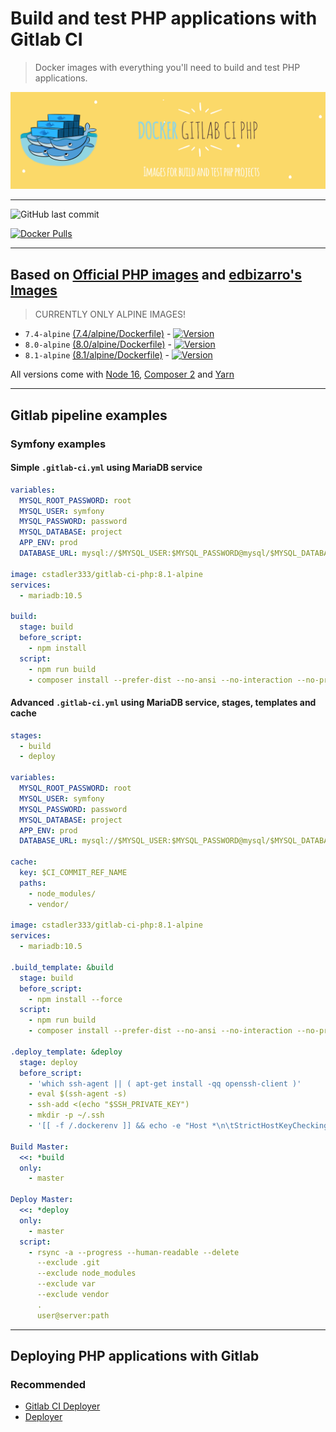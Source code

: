 # Build and test PHP applications with Gitlab CI

> Docker images with everything you'll need to build and test PHP applications.

![Logo](https://raw.githubusercontent.com/cstadler333/gitlab-ci-php/master/gitlab-ci-php.png)

---

![GitHub last commit](https://img.shields.io/github/last-commit/cstadler333/gitlab-ci-php.svg?style=for-the-badge&logo=git)

[![Docker Pulls](https://img.shields.io/docker/pulls/cstadler333/gitlab-ci-php.svg?style=for-the-badge&logo=docker)](https://hub.docker.com/r/cstadler333/gitlab-ci-php/)

---

## Based on [Official PHP images](https://hub.docker.com/_/php/) and [edbizarro's Images](https://github.com/edbizarro/gitlab-ci-pipeline-php)

> CURRENTLY ONLY ALPINE IMAGES!

- `7.4-alpine` [(7.4/alpine/Dockerfile)](https://github.com/cstadler333/gitlab-ci-php/blob/master/php/7.4/alpine/Dockerfile) - [![Version](https://img.shields.io/docker/v/cstadler333/gitlab-ci-php/7.4-alpine?style=for-the-badge&logo=docker)](https://hub.docker.com/r/cstadler333/gitlab-ci-php/tags?name=7.4-alpine)
- `8.0-alpine` [(8.0/alpine/Dockerfile)](https://github.com/cstadler333/gitlab-ci-php/blob/master/php/8.0/alpine/Dockerfile) - [![Version](https://img.shields.io/docker/v/cstadler333/gitlab-ci-php/8.0-alpine?style=for-the-badge&logo=docker)](https://hub.docker.com/r/cstadler333/gitlab-ci-php/tags?name=8.0-alpine)
- `8.1-alpine` [(8.1/alpine/Dockerfile)](https://github.com/cstadler333/gitlab-ci-php/blob/master/php/8.1/alpine/Dockerfile) - [![Version](https://img.shields.io/docker/v/cstadler333/gitlab-ci-php/8.1-alpine?style=for-the-badge&logo=docker)](https://hub.docker.com/r/cstadler333/gitlab-ci-php/tags?name=8.1-alpine)

All versions come with [Node 16](https://nodejs.org/en/), [Composer 2](https://getcomposer.org/) and [Yarn](https://yarnpkg.com)

---

## Gitlab pipeline examples

### Symfony examples

#### Simple `.gitlab-ci.yml` using MariaDB service

```yaml
variables:
  MYSQL_ROOT_PASSWORD: root
  MYSQL_USER: symfony
  MYSQL_PASSWORD: password
  MYSQL_DATABASE: project
  APP_ENV: prod
  DATABASE_URL: mysql://$MYSQL_USER:$MYSQL_PASSWORD@mysql/$MYSQL_DATABASE

image: cstadler333/gitlab-ci-php:8.1-alpine
services:
  - mariadb:10.5

build:
  stage: build
  before_script:
    - npm install
  script:
    - npm run build
    - composer install --prefer-dist --no-ansi --no-interaction --no-progress
```

#### Advanced `.gitlab-ci.yml` using MariaDB service, stages, templates and cache

```yaml
stages:
  - build
  - deploy

variables:
  MYSQL_ROOT_PASSWORD: root
  MYSQL_USER: symfony
  MYSQL_PASSWORD: password
  MYSQL_DATABASE: project
  APP_ENV: prod
  DATABASE_URL: mysql://$MYSQL_USER:$MYSQL_PASSWORD@mysql/$MYSQL_DATABASE

cache:
  key: $CI_COMMIT_REF_NAME
  paths:
    - node_modules/
    - vendor/

image: cstadler333/gitlab-ci-php:8.1-alpine
services:
  - mariadb:10.5

.build_template: &build
  stage: build
  before_script:
    - npm install --force
  script:
    - npm run build
    - composer install --prefer-dist --no-ansi --no-interaction --no-progress

.deploy_template: &deploy
  stage: deploy
  before_script:
    - 'which ssh-agent || ( apt-get install -qq openssh-client )'
    - eval $(ssh-agent -s)
    - ssh-add <(echo "$SSH_PRIVATE_KEY")
    - mkdir -p ~/.ssh
    - '[[ -f /.dockerenv ]] && echo -e "Host *\n\tStrictHostKeyChecking no\n\n" > ~/.ssh/config'

Build Master:
  <<: *build
  only:
    - master

Deploy Master:
  <<: *deploy
  only:
    - master
  script:
    - rsync -a --progress --human-readable --delete
      --exclude .git
      --exclude node_modules
      --exclude var
      --exclude vendor
      .
      user@server:path
```

---

## Deploying PHP applications with Gitlab

### Recommended

- [Gitlab CI Deployer](https://github.com/cstadler333/gitlab-ci-deployer)
- [Deployer](https://deployer.org/docs/7.x/recipe/symfony)
